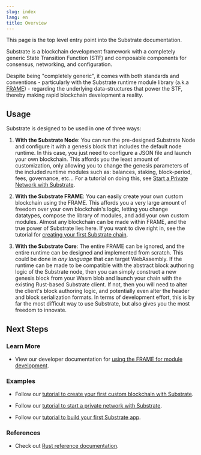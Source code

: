 ```yaml
---
slug: index
lang: en
title: Overview
---
```


This page is the top level entry point into the Substrate documentation.

Substrate is a blockchain development framework with a completely generic State Transition Function
(STF) and composable components for consensus, networking, and configuration.

Despite being "completely generic", it comes with both standards and conventions - particularly with
the Substrate runtime module library (a.k.a [FRAME](/current/runtime/frame.md)) - regarding the 
underlying data-structures that power the STF, thereby making rapid blockchain development a 
reality.

## Usage

Substrate is designed to be used in one of three ways:

1. **With the Substrate Node**: You can run the pre-designed Substrate Node and configure it with a
   genesis block that includes the default node runtime. In this case, you just need to configure a
   JSON file and launch your own blockchain. This affords you the least amount of customization,
   only allowing you to change the genesis parameters of the included runtime modules such as:
   balances, staking, block-period, fees, governance, etc... For a tutorial on doing this, see
   [Start a Private Network with 
   Substrate](https://substrate.dev/docs/en/next/tutorials/start-a-private-network/).

2. **With the Substrate FRAME**: You can easily create your own custom blockchain using the FRAME. 
   This affords you a very large amount of freedom over your own blockchain's logic, letting you 
   change datatypes, compose the library of modules, and add your own custom modules. Almost any 
   blockchain can be made within FRAME, and the true power of Substrate lies here. If you want to 
   dive right in, see the tutorial for
   [creating your first Substrate 
   chain](https://substrate.dev/docs/en/next/tutorials/creating-your-first-substrate-chain/).

3. **With the Substrate Core**: The entire FRAME can be ignored, and
   the entire runtime can be designed and implemented from scratch. This could be done in _any
   language_ that can target WebAssembly. If the runtime can be made to be compatible with the
   abstract block authoring logic of the Substrate node, then you can simply construct a new genesis
   block from your Wasm blob and launch your chain with the existing Rust-based Substrate client. If
   not, then you will need to alter the client's block authoring logic, and potentially even
   alter the header and block serialization formats. In terms of development effort, this is by
   far the most difficult way to use Substrate, but also gives you the most freedom to innovate.

## Next Steps

### Learn More

- View our developer documentation for [using the FRAME for module
  development](/current/runtime/frame.md).

### Examples

- Follow our [tutorial to create your first custom blockchain with
  Substrate](https://substrate.dev/docs/en/next/tutorials/creating-your-first-substrate-chain/).

- Follow our [tutorial to start a private network with
  Substrate](https://substrate.dev/docs/en/next/tutorials/start-a-private-network/).

- Follow our [tutorial to build your first Substrate 
app](https://substrate.dev/docs/en/next/tutorials/build-a-dapp).

### References

- Check out [Rust reference documentation](https://substrate.dev/rustdocs/master).
